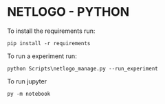 # NETLOGO - PYTHON
To install the requirements run:
```
pip install -r requirements
```
To run a experiment run:
```
python Scripts\netlogo_manage.py --run_experiment
```
To run jupyter
```
py -m notebook
```

